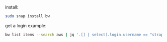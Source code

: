 
install:

```sh
sudo snap install bw
```

get a login example:
```sh
bw list items --search aws | jq '.[] | select(.login.username == "strapi-user") | .login | {username,password}'
```
